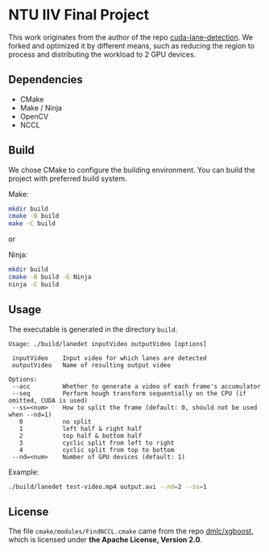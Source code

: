 # NTU IIV Final Project
This work originates from the author of the repo [cuda-lane-detection](https://github.com/jonaspfab/cuda-lane-detection).
We forked and optimized it by different means, such as reducing the region to process and distributing the workload to 2 GPU devices.

## Dependencies
- CMake
- Make / Ninja
- OpenCV
- NCCL

## Build
We chose CMake to configure the building environment.
You can build the project with preferred build system.

Make:
```sh
mkdir build
cmake -B build
make -C build
```

or

Ninja:
```sh
mkdir build
cmake -B build -G Ninja
ninja -C build
```

## Usage
The executable is generated in the directory `build`.

```
Usage: ./build/lanedet inputVideo outputVideo [options]

 inputVideo    Input video for which lanes are detected
 outputVideo   Name of resulting output video

Options:
 --acc         Whether to generate a video of each frame's accumulator
 --seq         Perform hough transform sequentially on the CPU (if omitted, CUDA is used)
 --ss=<num>    How to split the frame (default: 0, should not be used when --nd=1)
   0           no split
   1           left half & right half
   2           top half & bottom half
   3           cyclic split from left to right
   4           cyclic split from top to bottom
 --nd=<num>    Number of GPU devices (default: 1)
```

Example:
```sh
./build/lanedet test-video.mp4 output.avi --nd=2 --ss=1
```

## License
The file `cmake/modules/FindNCCL.cmake` came from the repo [dmlc/xgboost](https://github.com/dmlc/xgboost/blob/master/cmake/modules/FindNccl.cmake),
which is licensed under **the Apache License, Version 2.0**.
